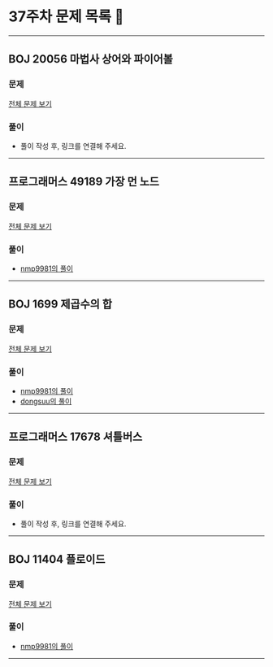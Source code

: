 # 37주차 문제 목록 📝
___
## BOJ 20056 마법사 상어와 파이어볼  
### 문제
[전체 문제 보기](https://www.acmicpc.net/problem/20056)

### 풀이
- 풀이 작성 후, 링크를 연결해 주세요.
___
## 프로그래머스 49189 가장 먼 노드  
### 문제
[전체 문제 보기](https://school.programmers.co.kr/learn/courses/30/lessons/49189)

### 풀이
- [nmp9981의 풀이](https://blog.naver.com/tybnasgo/222822509597)
___

## BOJ 1699 제곱수의 합   
### 문제
[전체 문제 보기](https://www.acmicpc.net/problem/1699)

### 풀이
- [nmp9981의 풀이](https://blog.naver.com/tybnasgo/222819513930)
- [dongsuu의 풀이](https://hyunn99.tistory.com/99)
___
##  프로그래머스 17678 셔틀버스
### 문제
[전체 문제 보기](https://school.programmers.co.kr/learn/courses/30/lessons/17678)

### 풀이
- 풀이 작성 후, 링크를 연결해 주세요.
___

## BOJ 11404 플로이드   
### 문제
[전체 문제 보기](https://www.acmicpc.net/problem/11404)

### 풀이
- [nmp9981의 풀이](https://blog.naver.com/tybnasgo/222603903474)
___
